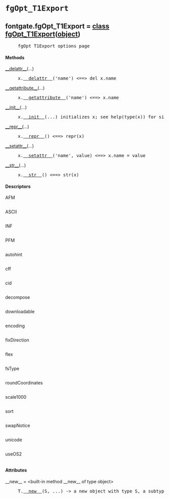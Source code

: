 

<a name="fontgate.fgOpt_T1Export"></a>

# `fgOpt_T1Export`


<dt class="class"><h2><span class="class-name">fontgate.fgOpt_T1Export</span> = <a name="fontgate.fgOpt_T1Export" href="#fontgate.fgOpt_T1Export">class fgOpt_T1Export</a>(<a href="./__builtin__.html#object">object</a>)</h2></dt><dd class="class"><dd>


<pre class="doc" markdown="0">fgOpt_T1Export options page</pre>


</dd><h4 class="head-methods">Methods </h4><dl class="function"><dt><a name="fgOpt_T1Export-__delattr__" href="#fgOpt_T1Export-__delattr__"><span class="function-name">__delattr__</span></a><span class="argspec">(...)</span></dt><dd>

<pre class="doc" markdown="0">x.<a href="#fontgate.fgOpt_T1Export-__delattr__">__delattr__</a>('name') <==> del x.name</pre>

</dd></dl>
<dl class="function"><dt><a name="fgOpt_T1Export-__getattribute__" href="#fgOpt_T1Export-__getattribute__"><span class="function-name">__getattribute__</span></a><span class="argspec">(...)</span></dt><dd>

<pre class="doc" markdown="0">x.<a href="#fontgate.fgOpt_T1Export-__getattribute__">__getattribute__</a>('name') <==> x.name</pre>

</dd></dl>
<dl class="function"><dt><a name="fgOpt_T1Export-__init__" href="#fgOpt_T1Export-__init__"><span class="function-name">__init__</span></a><span class="argspec">(...)</span></dt><dd>

<pre class="doc" markdown="0">x.<a href="#fontgate.fgOpt_T1Export-__init__">__init__</a>(...) initializes x; see help(type(x)) for signature</pre>

</dd></dl>
<dl class="function"><dt><a name="fgOpt_T1Export-__repr__" href="#fgOpt_T1Export-__repr__"><span class="function-name">__repr__</span></a><span class="argspec">(...)</span></dt><dd>

<pre class="doc" markdown="0">x.<a href="#fontgate.fgOpt_T1Export-__repr__">__repr__</a>() <==> repr(x)</pre>

</dd></dl>
<dl class="function"><dt><a name="fgOpt_T1Export-__setattr__" href="#fgOpt_T1Export-__setattr__"><span class="function-name">__setattr__</span></a><span class="argspec">(...)</span></dt><dd>

<pre class="doc" markdown="0">x.<a href="#fontgate.fgOpt_T1Export-__setattr__">__setattr__</a>('name', value) <==> x.name = value</pre>

</dd></dl>
<dl class="function"><dt><a name="fgOpt_T1Export-__str__" href="#fgOpt_T1Export-__str__"><span class="function-name">__str__</span></a><span class="argspec">(...)</span></dt><dd>

<pre class="doc" markdown="0">x.<a href="#fontgate.fgOpt_T1Export-__str__">__str__</a>() <==> str(x)</pre>

</dd></dl>

  <h4 class="head-desc">Descriptors </h4><dl class="descriptor"><dt>AFM</dt>
<dd>

<pre class="doc" markdown="0"></pre>

</dd>
</dl>
<dl class="descriptor"><dt>ASCII</dt>
<dd>

<pre class="doc" markdown="0"></pre>

</dd>
</dl>
<dl class="descriptor"><dt>INF</dt>
<dd>

<pre class="doc" markdown="0"></pre>

</dd>
</dl>
<dl class="descriptor"><dt>PFM</dt>
<dd>

<pre class="doc" markdown="0"></pre>

</dd>
</dl>
<dl class="descriptor"><dt>autohint</dt>
<dd>

<pre class="doc" markdown="0"></pre>

</dd>
</dl>
<dl class="descriptor"><dt>cff</dt>
<dd>

<pre class="doc" markdown="0"></pre>

</dd>
</dl>
<dl class="descriptor"><dt>cid</dt>
<dd>

<pre class="doc" markdown="0"></pre>

</dd>
</dl>
<dl class="descriptor"><dt>decompose</dt>
<dd>

<pre class="doc" markdown="0"></pre>

</dd>
</dl>
<dl class="descriptor"><dt>downloadable</dt>
<dd>

<pre class="doc" markdown="0"></pre>

</dd>
</dl>
<dl class="descriptor"><dt>encoding</dt>
<dd>

<pre class="doc" markdown="0"></pre>

</dd>
</dl>
<dl class="descriptor"><dt>fixDirection</dt>
<dd>

<pre class="doc" markdown="0"></pre>

</dd>
</dl>
<dl class="descriptor"><dt>flex</dt>
<dd>

<pre class="doc" markdown="0"></pre>

</dd>
</dl>
<dl class="descriptor"><dt>fsType</dt>
<dd>

<pre class="doc" markdown="0"></pre>

</dd>
</dl>
<dl class="descriptor"><dt>roundCoordinates</dt>
<dd>

<pre class="doc" markdown="0"></pre>

</dd>
</dl>
<dl class="descriptor"><dt>scale1000</dt>
<dd>

<pre class="doc" markdown="0"></pre>

</dd>
</dl>
<dl class="descriptor"><dt>sort</dt>
<dd>

<pre class="doc" markdown="0"></pre>

</dd>
</dl>
<dl class="descriptor"><dt>swapNotice</dt>
<dd>

<pre class="doc" markdown="0"></pre>

</dd>
</dl>
<dl class="descriptor"><dt>unicode</dt>
<dd>

<pre class="doc" markdown="0"></pre>

</dd>
</dl>
<dl class="descriptor"><dt>useOS2</dt>
<dd>

<pre class="doc" markdown="0"></pre>

</dd>
</dl>

  <h4 class="head-attrs">Attributes </h4><dl><dt><span class="other-name">__new__</span> = &lt;built-in method __new__ of type object&gt;<dd>

<pre class="doc" markdown="0">T.<a href="#fontgate.fgOpt_T1Export-__new__">__new__</a>(S, ...) -> a new object with type S, a subtype of T</pre>

</dd></dl>
</dd>
